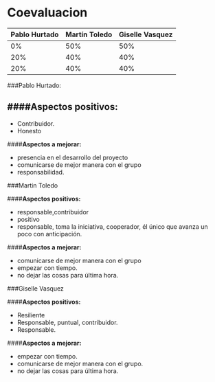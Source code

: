 # Coevaluacion

|Pablo Hurtado | Martín Toledo | Giselle Vasquez|
|--|--|--|
|0%|50%|50%|
|20%|40%|40%|
|20%|40%|40%|

###Pablo Hurtado:

####**Aspectos positivos:**
- 
- Contribuidor.
- Honesto

####**Aspectos a mejorar:**
- presencia en el desarrollo del proyecto
- comunicarse de mejor manera con el grupo
- responsabilidad.


###Martin Toledo

####**Aspectos positivos:**
- responsable,contribuidor
- positivo
- responsable, toma la iniciativa, cooperador, él único que avanza un poco con anticipación.

####**Aspectos a mejorar:**
- comunicarse de mejor manera con el grupo
- empezar con tiempo.
- no dejar las cosas para última hora.


###Giselle Vasquez

####**Aspectos positivos:**
- Resiliente
- Responsable, puntual, contribuidor.
- Responsable.

####**Aspectos a mejorar:**
- empezar con tiempo.
- comunicarse de mejor manera con el grupo.
- no dejar las cosas para última hora.

